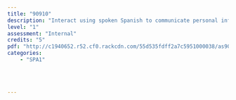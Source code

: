 ```yaml
---
title: "90910"
description: "Interact using spoken Spanish to communicate personal information, ideas and opinions in different situations"
level: "1"
assessment: "Internal"
credits: "5"
pdf: "http://c1940652.r52.cf0.rackcdn.com/55d535fdff2a7c5951000038/as90910.pdf"
categories:
    - "SPA1"
    
    
    
    
---
```

